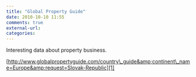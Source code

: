 ```yaml
---
title: "Global Property Guide"
date: 2010-10-10 11:55
comments: true
external-url:
categories:
---
```

Interesting data about property business.

[http://www.globalpropertyguide.com/country\_guide&amp;continent\_name=Europe&amp;request=Slovak-Republic][1]

  [1]: http://www.globalpropertyguide.com/country_guide&continent_name=Europe&request=Slovak-Republic
